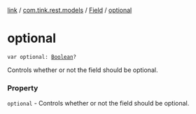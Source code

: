 [link](../../index.md) / [com.tink.rest.models](../index.md) / [Field](index.md) / [optional](./optional.md)

# optional

`var optional: `[`Boolean`](https://kotlinlang.org/api/latest/jvm/stdlib/kotlin/-boolean/index.html)`?`

Controls whether or not the field should be optional.

### Property

`optional` - Controls whether or not the field should be optional.